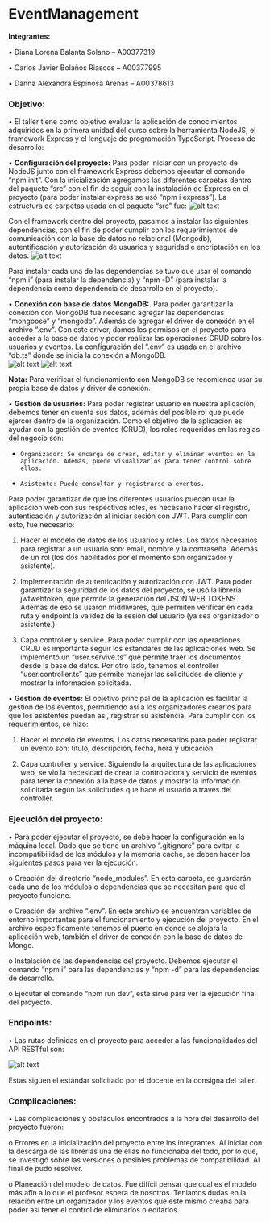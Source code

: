 
# EventManagement

**Integrantes:**

•	Diana Lorena Balanta Solano – A00377319

•	Carlos Javier Bolaños Riascos – A00377995

•	Danna Alexandra Espinosa Arenas – A00378613

### **Objetivo:**

•	El taller tiene como objetivo evaluar la aplicación de conocimientos adquiridos en la primera unidad del curso sobre la herramienta NodeJS, el framework Express y el lenguaje de programación TypeScript. 
Proceso de desarrollo:

•	**Configuración del proyecto:** Para poder iniciar con un proyecto de NodeJS junto con el framework Express debemos ejecutar el comando “npm init”. Con la inicialización agregamos las diferentes carpetas dentro del paquete “src” con el fin de seguir con la instalación de Express en el proyecto (para poder instalar express se usó “npm i express”). La estructura de carpetas usada en el paquete “src” fue:
![alt text](image-3.png)
 
Con el framework dentro del proyecto, pasamos a instalar las siguientes dependencias, con el fin de poder cumplir con los requerimientos de comunicación con la base de datos no relacional (Mongodb), autentificación y autorización de usuarios y seguridad e encriptación en los datos. 
![alt text](image-4.png)
 
Para instalar cada una de las dependencias se tuvo que usar el comando “npm i” (para instalar la dependencia) y “npm -D” (para instalar la dependencia como dependencia de desarrollo en el proyecto).

•	**Conexión con base de datos MongoDB:**. Para poder garantizar la conexión con MongoDB fue necesario agregar las dependencias “mongoose” y “mongodb”. Además de agregar el driver de conexión en el archivo “.env”. Con este driver, damos los permisos en el proyecto para acceder a la base de datos y poder realizar las operaciones CRUD sobre los usuarios y eventos. La configuración del “.env” es usada en el archivo “db.ts” donde se inicia la conexión a MongoDB.  
 ![alt text](image-1.png)
![alt text](image-2.png)
 
**Nota:** Para verificar el funcionamiento con MongoDB se recomienda usar su propia base de datos y driver de conexión. 

•	**Gestión de usuarios:** Para poder registrar usuario en nuestra aplicación, debemos tener en cuenta sus datos, además del posible rol que puede ejercer dentro de la organización. Como el objetivo de la aplicación es ayudar con la gestión de eventos (CRUD), los roles requeridos en las reglas del negocio son:

*     Organizador: Se encarga de crear, editar y eliminar eventos en la aplicación. Además, puede visualizarlos para tener control sobre ellos.

*     Asistente: Puede consultar y registrarse a eventos. 

Para poder garantizar de que los diferentes usuarios puedan usar la aplicación web con sus respectivos roles, es necesario hacer el registro, autenticación y autorización al iniciar sesión con JWT. Para cumplir con esto, fue necesario:

1.	Hacer el modelo de datos de los usuarios y roles. Los datos necesarios para registrar a un usuario son: email, nombre y la contraseña. Además de un rol (los dos habilitados por el momento son organizador y asistente).

2.	 Implementación de autenticación y autorización con JWT. Para poder garantizar la seguridad de los datos del proyecto, se usó la librería jwtwebtoken, que permite la generación del JSON WEB TOKENS. Además de eso se usaron middlwares, que permiten verificar en cada ruta y endpoint la validez de la sesión del usuario (ya sea organizador o asistente.) 

3.	Capa controller y service. Para poder cumplir con las operaciones CRUD es importante seguir los estandares de las aplicaciones web. Se implementó un “user.servive.ts” que permite traer los documentos desde la base de datos. Por otro lado, tenemos el controller “user.controller.ts” que permite manejar las solicitudes de cliente y mostrar la información solicitada.

•	**Gestión de eventos:** El objetivo principal de la aplicación es facilitar la gestión de los eventos, permitiendo así a los organizadores crearlos para que los asistentes puedan así, registrar su asistencia. Para cumplir con los requerimientos, se hizo: 

1.	Hacer el modelo de eventos. Los datos necesarios para poder registrar un evento son: titulo, descripción, fecha, hora y ubicación.

2.	Capa controller y service. Siguiendo la arquitectura de las aplicaciones web, se vio la necesidad de crear la controladora y servicio de eventos para tener la conexión a la base de datos y mostrar la información solicitada según las solicitudes que hace el usuario a través del controller. 

### **Ejecución del proyecto:**

•	Para poder ejecutar el proyecto, se debe hacer la configuración en la máquina local. Dado que se tiene un archivo “.gitignore” para evitar la incompatibilidad de los módulos y la memoria cache, se deben hacer los siguientes pasos para ver la ejecución:

o	Creación del directorio “node_modules”. En esta carpeta, se guardarán cada uno de los módulos o dependencias que se necesitan para que el proyecto funcione.

o	Creación del archivo “.env”. En este archivo se encuentran variables de entorno importantes para el funcionamiento y ejecución del proyecto. En el archivo específicamente tenemos el puerto en donde se alojará la aplicación web, también el driver de conexión con la base de datos de Mongo.

o	Instalación de las dependencias del proyecto. Debemos ejecutar el comando “npm i” para las dependencias y “npm -d” para las dependencias de desarrollo.

o	Ejecutar el comando “npm run dev”, este sirve para ver la ejecución final del proyecto.

### **Endpoints:**

•	Las rutas definidas en el proyecto para acceder a las funcionalidades del API RESTful son:

![alt text](image.png)
 
Estas siguen el estándar solicitado por el docente en la consigna del taller.

### **Complicaciones:**
 
•	Las complicaciones y obstáculos encontrados a la hora del desarrollo del proyecto fueron:

o	Errores en la inicialización del proyecto entre los integrantes. Al iniciar con la descarga de las librerías una de ellas no funcionaba del todo, por lo que, se investigó sobre las versiones o posibles problemas de compatibilidad. Al final de pudo resolver.

o	Planeación del modelo de datos. Fue difícil pensar que cual es el modelo más afín a lo que el profesor espera de nosotros. Teniamos dudas en la relación entre un organizador y los eventos que este mismo creaba para poder así tener el control de eliminarlos o editarlos.
